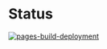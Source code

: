 # Status
[![pages-build-deployment](https://github.com/jygttgyy/jygttgyy.github.io/actions/workflows/pages/pages-build-deployment/badge.svg)](https://github.com/jygttgyy/jygttgyy.github.io/actions/workflows/pages/pages-build-deployment)
